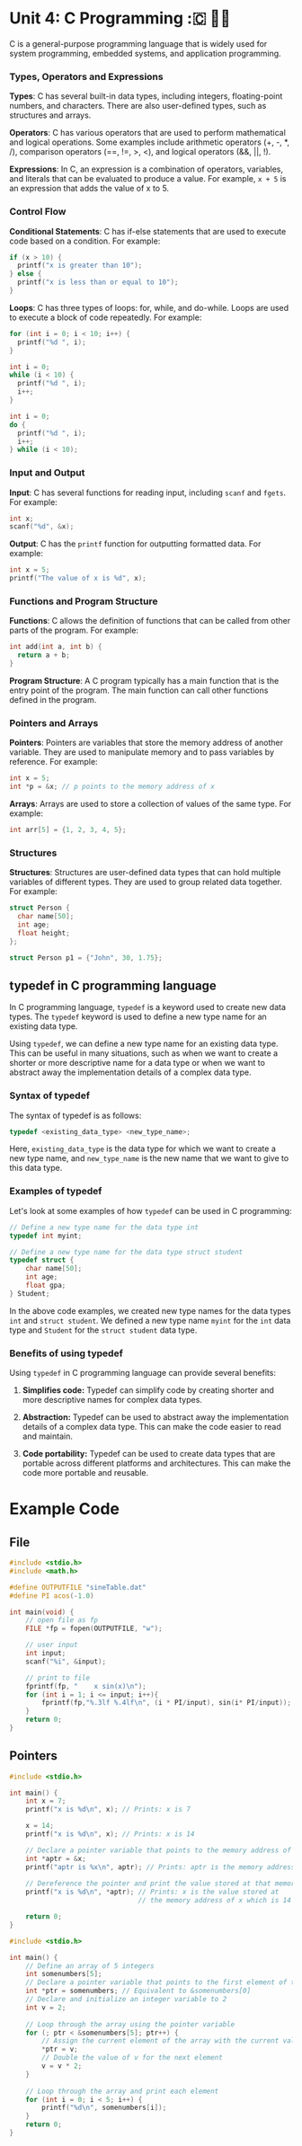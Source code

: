 # Unit 4: C Programming :🇨 👨‍💻

C is a general-purpose programming language that is widely used for system programming, embedded systems, and application programming.

### Types, Operators and Expressions

**Types**: C has several built-in data types, including integers, floating-point numbers, and characters. There are also user-defined types, such as structures and arrays.

**Operators**: C has various operators that are used to perform mathematical and logical operations. Some examples include arithmetic operators (+, -, \*, /), comparison operators (==, !=, >, <), and logical operators (&&, ||, !).

**Expressions**: In C, an expression is a combination of operators, variables, and literals that can be evaluated to produce a value. For example, `x + 5` is an expression that adds the value of x to 5.

### Control Flow

**Conditional Statements**: C has if-else statements that are used to execute code based on a condition. For example:

```c
if (x > 10) {
  printf("x is greater than 10");
} else {
  printf("x is less than or equal to 10");
}
``` 

**Loops**: C has three types of loops: for, while, and do-while. Loops are used to execute a block of code repeatedly. For example:


```c
for (int i = 0; i < 10; i++) {
  printf("%d ", i);
}

int i = 0;
while (i < 10) {
  printf("%d ", i);
  i++;
}

int i = 0;
do {
  printf("%d ", i);
  i++;
} while (i < 10);
``` 

### Input and Output

**Input**: C has several functions for reading input, including `scanf` and `fgets`. For example:

```c
int x;
scanf("%d", &x);
``` 

**Output**: C has the `printf` function for outputting formatted data. For example:

```c
int x = 5;
printf("The value of x is %d", x);
``` 

### Functions and Program Structure

**Functions**: C allows the definition of functions that can be called from other parts of the program. For example:

```c
int add(int a, int b) {
  return a + b;
}
``` 

**Program Structure**: A C program typically has a main function that is the entry point of the program. The main function can call other functions defined in the program.

### Pointers and Arrays

**Pointers**: Pointers are variables that store the memory address of another variable. They are used to manipulate memory and to pass variables by reference. For example:

```c
int x = 5;
int *p = &x; // p points to the memory address of x
``` 

**Arrays**: Arrays are used to store a collection of values of the same type. For example:

```c
int arr[5] = {1, 2, 3, 4, 5};
``` 

### Structures

**Structures**: Structures are user-defined data types that can hold multiple variables of different types. They are used to group related data together. For example:

```c
struct Person {
  char name[50];
  int age;
  float height;
};

struct Person p1 = {"John", 30, 1.75};
```

## **typedef in C programming language**

In C programming language, `typedef` is a keyword used to create new data types. The `typedef` keyword is used to define a new type name for an existing data type.

Using `typedef`, we can define a new type name for an existing data type. This can be useful in many situations, such as when we want to create a shorter or more descriptive name for a data type or when we want to abstract away the implementation details of a complex data type.

### **Syntax of typedef**

The syntax of typedef is as follows:

```c
typedef <existing_data_type> <new_type_name>;
``` 

Here, `existing_data_type` is the data type for which we want to create a new type name, and `new_type_name` is the new name that we want to give to this data type.

### **Examples of typedef**

Let's look at some examples of how `typedef` can be used in C programming:

```c
// Define a new type name for the data type int
typedef int myint;

// Define a new type name for the data type struct student
typedef struct {
    char name[50];
    int age;
    float gpa;
} Student;
``` 

In the above code examples, we created new type names for the data types `int` and `struct student`. We defined a new type name `myint` for the `int` data type and `Student` for the `struct student` data type.

### **Benefits of using typedef**

Using `typedef` in C programming language can provide several benefits:

1.  **Simplifies code:** Typedef can simplify code by creating shorter and more descriptive names for complex data types.
    
2.  **Abstraction:** Typedef can be used to abstract away the implementation details of a complex data type. This can make the code easier to read and maintain.
    
3.  **Code portability:** Typedef can be used to create data types that are portable across different platforms and architectures. This can make the code more portable and reusable.


# Example Code

## File
```c
#include <stdio.h>
#include <math.h>

#define OUTPUTFILE "sineTable.dat"
#define PI acos(-1.0)

int main(void) {
    // open file as fp
    FILE *fp = fopen(OUTPUTFILE, "w");

    // user input
    int input;
    scanf("%i", &input);

    // print to file
    fprintf(fp, "    x sin(x)\n");
    for (int i = 1; i <= input; i++){
        fprintf(fp,"%.3lf %.4lf\n", (i * PI/input), sin(i* PI/input));	
    }
    return 0;
}
```


## Pointers

```c
#include <stdio.h>

int main() {
    int x = 7;
    printf("x is %d\n", x); // Prints: x is 7

    x = 14;
    printf("x is %d\n", x); // Prints: x is 14

    // Declare a pointer variable that points to the memory address of x
    int *aptr = &x;
    printf("aptr is %x\n", aptr); // Prints: aptr is the memory address of x ie bea54240
    
    // Dereference the pointer and print the value stored at that memory address
    printf("x is %d\n", *aptr); // Prints: x is the value stored at 
                                // the memory address of x which is 14

    return 0;
}
```

```c
#include <stdio.h>

int main() {
    // Define an array of 5 integers
    int somenumbers[5];
    // Declare a pointer variable that points to the first element of the array
    int *ptr = somenumbers; // Equivalent to &somenumbers[0]
    // Declare and initialize an integer variable to 2
    int v = 2;
    
    // Loop through the array using the pointer variable
    for (; ptr < &somenumbers[5]; ptr++) {
        // Assign the current element of the array with the current value of v
        *ptr = v;
        // Double the value of v for the next element
        v = v * 2;
    }
 
    // Loop through the array and print each element
    for (int i = 0; i < 5; i++) {
        printf("%d\n", somenumbers[i]);
    }
    return 0;
}
```
